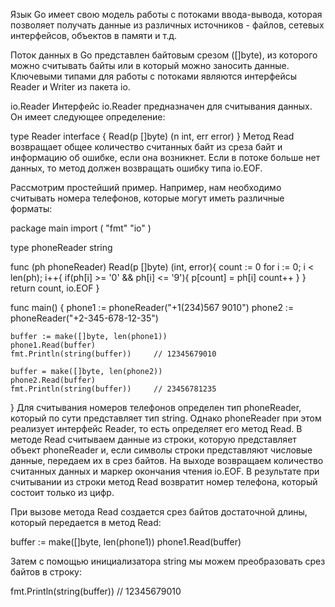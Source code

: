 Язык Go имеет свою модель работы с потоками ввода-вывода, которая позволяет получать данные из различных источников - файлов, сетевых интерфейсов, объектов в памяти и т.д.

Поток данных в Go представлен байтовым срезом ([]byte), из которого можно считывать байты или в который можно заносить данные. Ключевыми типами для работы с потоками являются интерфейсы Reader и Writer из пакета io.

io.Reader
Интерфейс io.Reader предназначен для считывания данных. Он имеет следующее определение:

type Reader interface { 
    Read(p []byte) (n int, err error) 
}
Метод Read возвращает общее количество считанных байт из среза байт и информацию об ошибке, если она возникнет. Если в потоке больше нет данных, то метод должен возвращать ошибку типа io.EOF.

Рассмотрим простейший пример. Например, нам необходимо считывать номера телефонов, которые могут иметь различные форматы:


package main
import (
"fmt"
"io"
)
 
type phoneReader string
 
func (ph phoneReader) Read(p []byte) (int, error){
    count := 0
    for i := 0; i < len(ph); i++{
        if(ph[i] >= '0' && ph[i] <= '9'){
            p[count] = ph[i]
            count++
        }
    }
    return count, io.EOF
}
 
func main() { 
    phone1 := phoneReader("+1(234)567 9010")
    phone2 := phoneReader("+2-345-678-12-35")
     
    buffer := make([]byte, len(phone1))
    phone1.Read(buffer)
    fmt.Println(string(buffer))     // 12345679010
     
    buffer = make([]byte, len(phone2))
    phone2.Read(buffer)
    fmt.Println(string(buffer))     // 23456781235
}
Для считывания номеров телефонов определен тип phoneReader, который по сути представляет тип string. Однако phoneReader при этом реализует интерфейс Reader, то есть определяет его метод Read. В методе Read считываем данные из строки, которую представляет объект phoneReader и, если символы строки представляют числовые данные, передаем их в срез байтов. На выходе возвращаем количество считанных данных и маркер окончания чтения io.EOF. В результате при считывании из строки метод Read возвратит номер телефона, который состоит только из цифр.

При вызове метода Read создается срез байтов достаточной длины, который передается в метод Read:

buffer := make([]byte, len(phone1))
phone1.Read(buffer)

Затем с помощью инициализатора string мы можем преобразовать срез байтов в строку:

fmt.Println(string(buffer))		// 12345679010
